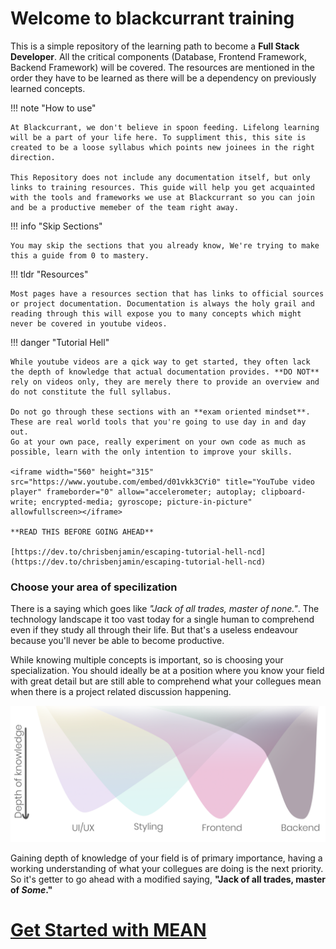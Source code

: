 # Welcome to blackcurrant training

This is a simple repository of the learning path to become a **Full Stack Developer**.
All the critical components (Database, Frontend Framework, Backend Framework) will be covered.
The resources are mentioned in the order they have to be learned as there will be a dependency on previously learned concepts.

!!! note "How to use"

    At Blackcurrant, we don't believe in spoon feeding. Lifelong learning will be a part of your life here. To suppliment this, this site is created to be a loose syllabus which points new joinees in the right direction.

    This Repository does not include any documentation itself, but only links to training resources. This guide will help you get acquainted with the tools and frameworks we use at Blackcurrant so you can join and be a productive memeber of the team right away.

!!! info "Skip Sections"

    You may skip the sections that you already know, We're trying to make this a guide from 0 to mastery.

!!! tldr "Resources"

    Most pages have a resources section that has links to official sources or project documentation. Documentation is always the holy grail and reading through this will expose you to many concepts which might never be covered in youtube videos.

!!! danger "Tutorial Hell"

    While youtube videos are a qick way to get started, they often lack the depth of knowledge that actual documentation provides. **DO NOT** rely on videos only, they are merely there to provide an overview and do not constitute the full syllabus.

    Do not go through these sections with an **exam oriented mindset**. These are real world tools that you're going to use day in and day out.
    Go at your own pace, really experiment on your own code as much as possible, learn with the only intention to improve your skills.

    <iframe width="560" height="315" src="https://www.youtube.com/embed/d01vkk3CYi0" title="YouTube video player" frameborder="0" allow="accelerometer; autoplay; clipboard-write; encrypted-media; gyroscope; picture-in-picture" allowfullscreen></iframe>

    **READ THIS BEFORE GOING AHEAD**

    [https://dev.to/chrisbenjamin/escaping-tutorial-hell-ncd](https://dev.to/chrisbenjamin/escaping-tutorial-hell-ncd)

### Choose your area of specilization

There is a saying which goes like *"Jack of all trades, master of none."*. The technology landscape it too vast today for a single human to comprehend even if they study all through their life. But that's a useless endeavour because you'll never be able to become productive.

While knowing multiple concepts is important, so is choosing your specialization. You should ideally be at a position where you know your field with great detail but are still able to comprehend what your collegues mean when there is a project related discussion happening. 

<img src="assets/ChooseYourDepth.png">

Gaining depth of knowledge of your field is of primary importance, having a working understanding of what your collegues are doing is the next priority.
So it's getter to go ahead with a modified saying, **"Jack of all trades, master of *Some*."**

# **[Get Started with MEAN](/MEAN/)**